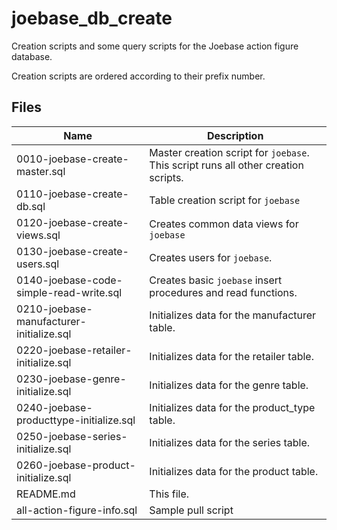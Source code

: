 # joebase_db_create

Creation scripts and some query scripts for the Joebase action figure database.

Creation scripts are ordered according to their prefix number. 

## Files
| Name | Description |
| ---- | ----------- |
| 0010-joebase-create-master.sql | Master creation script for `joebase`. This script runs all other creation scripts. |
| 0110-joebase-create-db.sql | Table creation script for `joebase` |
| 0120-joebase-create-views.sql | Creates common data views for `joebase` |
| 0130-joebase-create-users.sql | Creates users for `joebase`. |
| 0140-joebase-code-simple-read-write.sql | Creates basic `joebase` insert procedures and read functions. |
| 0210-joebase-manufacturer-initialize.sql | Initializes data for the manufacturer table. | 
| 0220-joebase-retailer-initialize.sql | Initializes data for the retailer table. | 
| 0230-joebase-genre-initialize.sql | Initializes data for the genre table. | 
| 0240-joebase-producttype-initialize.sql | Initializes data for the product_type table. | 
| 0250-joebase-series-initialize.sql | Initializes data for the series table. | 
| 0260-joebase-product-initialize.sql | Initializes data for the product table. | 
| README.md | This file. |
| all-action-figure-info.sql | Sample pull script |
